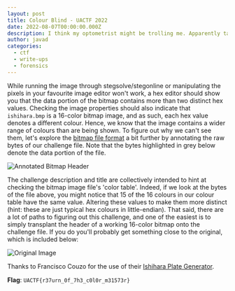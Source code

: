 ```yaml
---
layout: post
title: Colour Blind - UACTF 2022
date: 2022-08-07T00:00:00.000Z
description: I think my optometrist might be trolling me. Apparently table inspection skills are required?
author: javad
categories:
  - ctf
  - write-ups
  - forensics
---
```


While running the image through stegsolve/stegonline or manipulating the pixels in your favourite image editor won't work, a hex editor should show you that the data portion of the bitmap contains more than two distinct hex values. Checking the image properties should also indicate that `ishihara.bmp` is a 16-color bitmap image, and as such, each hex value denotes a different colour. Hence, we know that the image contains a wider range of colours than are being shown. To figure out why we can't see them, let's explore the [bitmap file format](https://en.wikipedia.org/wiki/BMP_file_format) a bit further by annotating the raw bytes of our challenge file. Note that the bytes highlighted in grey below denote the data portion of the file.

![Annotated Bitmap Header](./assets/bitmap_hex_annotated.png)

The challenge description and title are collectively intended to hint at checking the bitmap image file's 'color table'. Indeed, if we look at the bytes of the file above, you might notice that 15 of the 16 colours in our colour table have the same value. Altering these values to make them more distinct (hint: these are just typical hex colours in little-endian). That said, there are a lot of paths to figuring out this challenge, and one of the easiest is to simply transplant the header of a working 16-color bitmap onto the challenge file. If you do you'll probably get something close to the original, which is included below:

![Original Image](./assets/original.bmp)

Thanks to Francisco Couzo for the use of their [Ishihara Plate Generator](https://franciscouzo.github.io/ishihara/).

**Flag**: `UACTF{r37urn_0f_7h3_c0l0r_m31573r}`